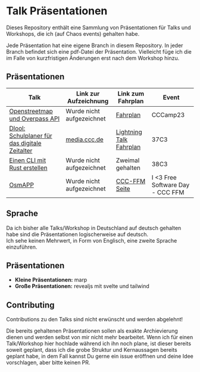 # Talk Präsentationen

Dieses Repository enthält eine Sammlung von Präsentationen für Talks und Workshops,
die ich (auf Chaos events) gehalten habe.

Jede Präsentation hat eine eigene Branch in diesem Repository.
In jeder Branch befindet sich eine pdf-Datei der Präsentation. Vielleicht füge ich die im Falle von kurzfristigen Änderungen erst nach dem Workshop hinzu.

## Präsentationen

| Talk                                                                                            | Link zur Aufzeichnung                                                                                        | Link zum Fahrplan                                                                             | Event                            |
| ----------------------------------------------------------------------------------------------- | ------------------------------------------------------------------------------------------------------------ | --------------------------------------------------------------------------------------------- | -------------------------------- |
| [Openstreetmap und Overpass API](https://github.com/Dlurak/talks/tree/overpassAndOsmTalk)       | Wurde nicht aufgezeichnet                                                                                    | [Fahrplan](https://fahrplan.alpaka.space/camp-2023/talk/CYZYTA/)                              | CCCamp23                         |
| [Dlool: Schulplaner für das digitale Zeitalter](https://github.com/Dlurak/talks/tree/dloolTalk) | [media.ccc.de](https://media.ccc.de/v/37c3-lightningtalks-58009-dlool-schulplaner-fr-das-digitale-zeitalter) | [Lightning Talk Fahrplan](https://pretalx.c3voc.de/37c3-lightningtalks/talk/UDVBKW/)          | 37C3                             |
| [Einen CLI mit Rust erstellen](https://github.com/Dlurak/talks/tree/38c3-workshop-rust)         | Wurde nicht aufgezeichnet                                                                                    | Zweimal gehalten                                                                              | 38C3                             |
| [OsmAPP](https://github.com/Dlurak/talks/tree/osmapp)                                           | Wurde nicht aufgezeichnet                                                                                    | [CCC-FFM Seite](https://ccc-ffm.de/2025/01/i-❤%EF%B8%8F-free-software-day-am-14-februar-2025) | I <3 Free Software Day - CCC FFM |

## Sprache

Da ich bisher alle Talks/Workshop in Deutschland auf deutsch gehalten habe sind die Präsentationen logischerweise auf deutsch.  
Ich sehe keinen Mehrwert, in Form von Englisch, eine zweite Sprache einzuführen.

## Präsentationen

- **Kleine Präsentationen:** marp
- **Große Präsentationen:** revealjs mit svelte und tailwind

## Contributing

Contributions zu den Talks sind nicht erwünscht und werden abgelehnt!

Die bereits gehaltenen Präsentationen sollen als exakte Archievierung dienen und werden selbst von mir nicht mehr bearbeitet.
Wenn ich für einen Talk/Workshop hier hochlade während ich ihn noch plane, ist dieser bereits soweit geplant, dass ich die grobe Struktur und Kernaussagen bereits geplant habe, in dem Fall kannst Du gerne ein issue eröffnen und deine Idee vorschlagen, aber bitte keinen PR.
